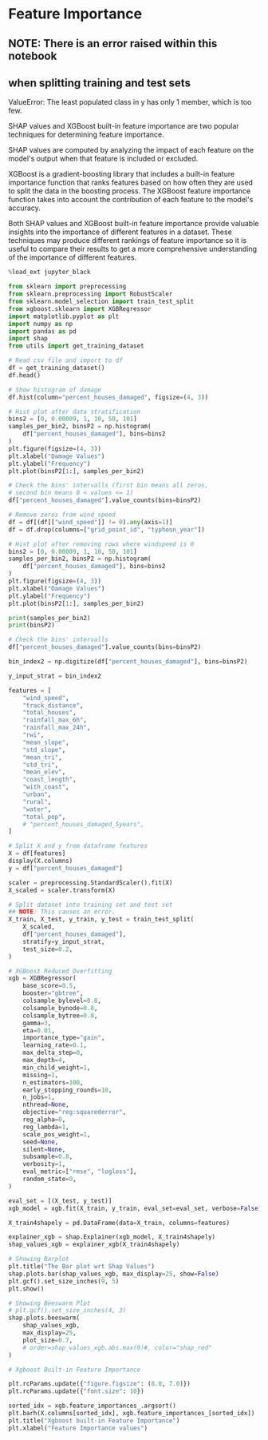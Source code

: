 # Feature Importance

## NOTE: There is an error raised within this notebook

## when splitting training and test sets

ValueError: The least populated class in y has only 1 member,
which is too few.

SHAP values and XGBoost built-in feature importance are two
popular techniques for determining feature importance.

SHAP values are computed by analyzing the impact of each feature
on the model's output when that feature is included or excluded.

XGBoost is a gradient-boosting library that includes a built-in
feature importance function that ranks features based on how often
they are used to split the data in the boosting process.
The XGBoost feature importance function takes into account the
contribution of each feature to the model's accuracy.

Both SHAP values and XGBoost built-in feature importance provide
valuable insights into the importance of different features in a dataset.
These techniques may produce different rankings of feature importance so
it is useful to compare their results to get a more comprehensive understanding
 of the importance of different features.

```python
%load_ext jupyter_black
```

```python
from sklearn import preprocessing
from sklearn.preprocessing import RobustScaler
from sklearn.model_selection import train_test_split
from xgboost.sklearn import XGBRegressor
import matplotlib.pyplot as plt
import numpy as np
import pandas as pd
import shap
from utils import get_training_dataset
```

```python
# Read csv file and import to df
df = get_training_dataset()
df.head()
```

```python
# Show histogram of damage
df.hist(column="percent_houses_damaged", figsize=(4, 3))
```

```python
# Hist plot after data stratification
bins2 = [0, 0.00009, 1, 10, 50, 101]
samples_per_bin2, binsP2 = np.histogram(
    df["percent_houses_damaged"], bins=bins2
)
plt.figure(figsize=(4, 3))
plt.xlabel("Damage Values")
plt.ylabel("Frequency")
plt.plot(binsP2[1:], samples_per_bin2)
```

```python
# Check the bins' intervalls (first bin means all zeros,
# second bin means 0 < values <= 1)
df["percent_houses_damaged"].value_counts(bins=binsP2)
```

```python
# Remove zeros from wind_speed
df = df[(df[["wind_speed"]] != 0).any(axis=1)]
df = df.drop(columns=["grid_point_id", "typhoon_year"])
```

```python
# Hist plot after removing rows where windspeed is 0
bins2 = [0, 0.00009, 1, 10, 50, 101]
samples_per_bin2, binsP2 = np.histogram(
    df["percent_houses_damaged"], bins=bins2
)
plt.figure(figsize=(4, 3))
plt.xlabel("Damage Values")
plt.ylabel("Frequency")
plt.plot(binsP2[1:], samples_per_bin2)
```

```python
print(samples_per_bin2)
print(binsP2)
```

```python
# Check the bins' intervalls
df["percent_houses_damaged"].value_counts(bins=binsP2)
```

```python
bin_index2 = np.digitize(df["percent_houses_damaged"], bins=binsP2)
```

```python
y_input_strat = bin_index2
```

```python
features = [
    "wind_speed",
    "track_distance",
    "total_houses",
    "rainfall_max_6h",
    "rainfall_max_24h",
    "rwi",
    "mean_slope",
    "std_slope",
    "mean_tri",
    "std_tri",
    "mean_elev",
    "coast_length",
    "with_coast",
    "urban",
    "rural",
    "water",
    "total_pop",
    # "percent_houses_damaged_5years",
]

# Split X and y from dataframe features
X = df[features]
display(X.columns)
y = df["percent_houses_damaged"]

scaler = preprocessing.StandardScaler().fit(X)
X_scaled = scaler.transform(X)
```

```python
# Split dataset into training set and test set
## NOTE: This causes an error.
X_train, X_test, y_train, y_test = train_test_split(
    X_scaled,
    df["percent_houses_damaged"],
    stratify=y_input_strat,
    test_size=0.2,
)
```

```python
# XGBoost Reduced Overfitting
xgb = XGBRegressor(
    base_score=0.5,
    booster="gbtree",
    colsample_bylevel=0.8,
    colsample_bynode=0.8,
    colsample_bytree=0.8,
    gamma=3,
    eta=0.01,
    importance_type="gain",
    learning_rate=0.1,
    max_delta_step=0,
    max_depth=4,
    min_child_weight=1,
    missing=1,
    n_estimators=100,
    early_stopping_rounds=10,
    n_jobs=1,
    nthread=None,
    objective="reg:squarederror",
    reg_alpha=0,
    reg_lambda=1,
    scale_pos_weight=1,
    seed=None,
    silent=None,
    subsample=0.8,
    verbosity=1,
    eval_metric=["rmse", "logloss"],
    random_state=0,
)

eval_set = [(X_test, y_test)]
xgb_model = xgb.fit(X_train, y_train, eval_set=eval_set, verbose=False)
```

```python
X_train4shapely = pd.DataFrame(data=X_train, columns=features)
```

```python
explainer_xgb = shap.Explainer(xgb_model, X_train4shapely)
shap_values_xgb = explainer_xgb(X_train4shapely)
```

```python
# Showing Barplot
plt.title("The Bar plot wrt Shap Values")
shap.plots.bar(shap_values_xgb, max_display=25, show=False)
plt.gcf().set_size_inches(9, 5)
plt.show()
```

```python
# Showing Beeswarm Plot
# plt.gcf().set_size_inches(4, 3)
shap.plots.beeswarm(
    shap_values_xgb,
    max_display=25,
    plot_size=0.7,
    # order=shap_values_xgb.abs.max(0)#, color="shap_red"
)
```

```python
# Xgboost Built-in Feature Importance

plt.rcParams.update({"figure.figsize": (8.0, 7.0)})
plt.rcParams.update({"font.size": 10})

sorted_idx = xgb.feature_importances_.argsort()
plt.barh(X.columns[sorted_idx], xgb.feature_importances_[sorted_idx])
plt.title("Xgboost built-in Feature Importance")
plt.xlabel("Feature Importance values")
```
